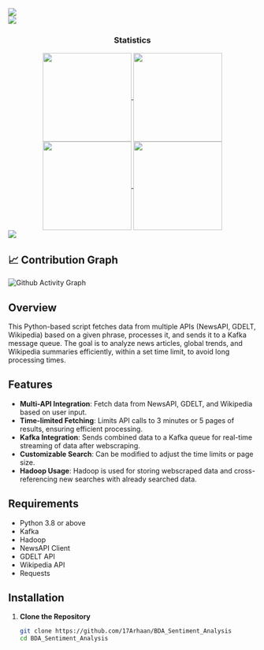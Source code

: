 
<div> 
  <a href="https://github.com/17Arhaan" target="_blank"><img src="https://img.shields.io/badge/GitHub-100000?style=for-the-badge&logo=github&logoColor=white" target="_blank"></a>
</div>
<img src="https://user-images.githubusercontent.com/73097560/115834477-dbab4500-a447-11eb-908a-139a6edaec5c.gif">

<h3 align="center">Statistics</h3>
<div align="center">
  <a href="https://github.com/17Arhaan">
    <img align="center" src="http://github-profile-summary-cards.vercel.app/api/cards/repos-per-language?username=17Arhaan&theme=2077" height="180em" />
    <img align="center" src="http://github-profile-summary-cards.vercel.app/api/cards/stats?username=17Arhaan&theme=2077" height="180em" />
    <br>
    <img align="center" src="http://github-profile-summary-cards.vercel.app/api/cards/most-commit-language?username=17Arhaan&theme=2077" height="180em" />
    <img align="center" src="http://github-profile-summary-cards.vercel.app/api/cards/productive-time?username=17Arhaan&theme=2077" height="180em" />
  </a>
</div>
<img src="https://user-images.githubusercontent.com/73097560/115834477-dbab4500-a447-11eb-908a-139a6edaec5c.gif">

## 📈 Contribution Graph
![Github Activity Graph](https://github-readme-activity-graph.vercel.app/graph?username=17Arhaan&theme=react)

## Overview

This Python-based script fetches data from multiple APIs (NewsAPI, GDELT, Wikipedia) based on a given phrase, processes it, and sends it to a Kafka message queue.
The goal is to analyze news articles, global trends, and Wikipedia summaries efficiently, within a set time limit, to avoid long processing times.

## Features

- **Multi-API Integration**: Fetch data from NewsAPI, GDELT, and Wikipedia based on user input.
- **Time-limited Fetching**: Limits API calls to 3 minutes or 5 pages of results, ensuring efficient processing.
- **Kafka Integration**: Sends combined data to a Kafka queue for real-time streaming of data after webscraping.
- **Customizable Search**: Can be modified to adjust the time limits or page size.
- **Hadoop Usage**: Hadoop is used for storing webscraped data and cross-referencing new searches with already searched data.

## Requirements

- Python 3.8 or above
- Kafka
- Hadoop
- NewsAPI Client
- GDELT API
- Wikipedia API
- Requests

## Installation

1. **Clone the Repository**

   ```bash
   git clone https://github.com/17Arhaan/BDA_Sentiment_Analysis
   cd BDA_Sentiment_Analysis
